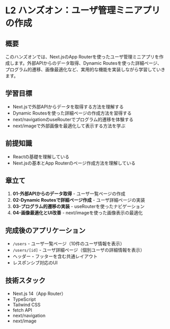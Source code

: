 # L2 ハンズオン：ユーザ管理ミニアプリの作成

## 概要

このハンズオンでは、Next.jsのApp Routerを使ったユーザ管理ミニアプリを作成します。外部APIからのデータ取得、Dynamic Routesを使った詳細ページ、プログラム的遷移、画像最適化など、実用的な機能を実装しながら学習していきます。

## 学習目標

- Next.jsで外部APIからデータを取得する方法を理解する
- Dynamic Routesを使った詳細ページの作成方法を習得する
- next/navigationのuseRouterでプログラム的遷移を体験する
- next/imageで外部画像を最適化して表示する方法を学ぶ

## 前提知識

- Reactの基礎を理解している
- Next.jsの基本とApp Routerのページ作成方法を理解している

## 章立て

1. **01-外部APIからのデータ取得** - ユーザ一覧ページの作成
2. **02-Dynamic Routesで詳細ページ作成** - ユーザ詳細ページの実装
3. **03-プログラム的遷移の実装** - useRouterを使ったナビゲーション
4. **04-画像最適化とUI改善** - next/imageを使った画像表示の最適化

## 完成後のアプリケーション

- `/users` - ユーザ一覧ページ（10件のユーザ情報を表示）
- `/users/[id]` - ユーザ詳細ページ（個別ユーザの詳細情報を表示）
- ヘッダー・フッターを含む共通レイアウト
- レスポンシブ対応のUI

## 技術スタック

- Next.js 14（App Router）
- TypeScript
- Tailwind CSS
- fetch API
- next/navigation
- next/image
